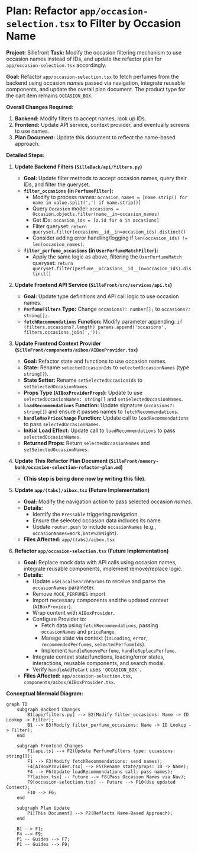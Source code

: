 # Plan: Refactor `app/occasion-selection.tsx` to Filter by Occasion Name

**Project:** Sillefront
**Task:** Modify the occasion filtering mechanism to use occasion names instead of IDs, and update the refactor plan for `app/occasion-selection.tsx` accordingly.

**Goal:** Refactor `app/occasion-selection.tsx` to fetch perfumes from the backend using occasion *names* passed via navigation, integrate reusable components, and update the overall plan document. The product type for the cart item remains `OCCASION_BOX`.

**Overall Changes Required:**

1.  **Backend:** Modify filters to accept names, look up IDs.
2.  **Frontend:** Update API service, context provider, and eventually screens to use names.
3.  **Plan Document:** Update this document to reflect the name-based approach.

**Detailed Steps:**

1.  **Update Backend Filters (`SilleBack/api/filters.py`)**
    *   **Goal:** Update filter methods to accept occasion names, query their IDs, and filter the queryset.
    *   **`filter_occasions` (in `PerfumeFilter`):**
        *   Modify to process names: `occasion_names = [name.strip() for name in value.split(',') if name.strip()]`
        *   Query `Occasion` model: `occasions = Occasion.objects.filter(name__in=occasion_names)`
        *   Get IDs: `occasion_ids = [o.id for o in occasions]`
        *   Filter queryset: `return queryset.filter(occasions__id__in=occasion_ids).distinct()`
        *   Consider adding error handling/logging if `len(occasion_ids) != len(occasion_names)`.
    *   **`filter_perfume_occasions` (in `UserPerfumeMatchFilter`):**
        *   Apply the same logic as above, filtering the `UserPerfumeMatch` queryset: `return queryset.filter(perfume__occasions__id__in=occasion_ids).distinct()`

2.  **Update Frontend API Service (`SilleFront/src/services/api.ts`)**
    *   **Goal:** Update type definitions and API call logic to use occasion names.
    *   **`PerfumeFilters` Type:** Change `occasions?: number[];` to `occasions?: string[];`.
    *   **`fetchRecommendations` Function:** Modify parameter appending: `if (filters.occasions?.length) params.append('occasions', filters.occasions.join(','));`

3.  **Update Frontend Context Provider (`SilleFront/components/aibox/AIBoxProvider.tsx`)**
    *   **Goal:** Refactor state and functions to use occasion names.
    *   **State:** Rename `selectedOccasionIds` to `selectedOccasionNames` (type `string[]`).
    *   **State Setter:** Rename `setSelectedOccasionIds` to `setSelectedOccasionNames`.
    *   **Props Type (`AIBoxProviderProps`):** Update to use `selectedOccasionNames: string[]` and `setSelectedOccasionNames`.
    *   **`loadRecommendations` Function:** Update signature (`occasions?: string[]`) and ensure it passes names to `fetchRecommendations`.
    *   **`handleMaxPriceChange` Function:** Update call to `loadRecommendations` to pass `selectedOccasionNames`.
    *   **Initial Load Effect:** Update call to `loadRecommendations` to pass `selectedOccasionNames`.
    *   **Returned Props:** Return `selectedOccasionNames` and `setSelectedOccasionNames`.

4.  **Update This Refactor Plan Document (`SilleFront/memory-bank/occasion-selection-refactor-plan.md`)**
    *   **(This step is being done now by writing this file).**

5.  **Update `app/(tabs)/aibox.tsx` (Future Implementation)**
    *   **Goal:** Modify the navigation action to pass selected occasion *names*.
    *   **Details:**
        *   Identify the `Pressable` triggering navigation.
        *   Ensure the selected occasion data includes its name.
        *   Update `router.push` to include `occasionNames` (e.g., `occasionNames=Work,Date%20Night`).
    *   **Files Affected:** `app/(tabs)/aibox.tsx`

6.  **Refactor `app/occasion-selection.tsx` (Future Implementation)**
    *   **Goal:** Replace mock data with API calls using occasion names, integrate reusable components, implement remove/replace logic.
    *   **Details:**
        *   Update `useLocalSearchParams` to receive and parse the `occasionNames` parameter.
        *   Remove `MOCK_PERFUMES` import.
        *   Import necessary components and the updated context (`AIBoxProvider`).
        *   Wrap content with `AIBoxProvider`.
        *   Configure Provider to:
            *   Fetch data using `fetchRecommendations`, passing `occasionNames` and `priceRange`.
            *   Manage state via context (`isLoading`, `error`, `recommendedPerfumes`, `selectedPerfumeIds`).
            *   Implement `handleRemovePerfume`, `handleReplacePerfume`.
        *   Integrate context state/functions, loading/error states, interactions, reusable components, and search modal.
        *   Verify `handleAddToCart` uses `'OCCASION_BOX'`.
    *   **Files Affected:** `app/occasion-selection.tsx`, `components/aibox/AIBoxProvider.tsx`.

**Conceptual Mermaid Diagram:**

```mermaid
graph TD
    subgraph Backend Changes
        B1[api/filters.py] --> B2(Modify filter_occasions: Name -> ID Lookup -> Filter);
        B1 --> B3(Modify filter_perfume_occasions: Name -> ID Lookup -> Filter);
    end

    subgraph Frontend Changes
        F1[api.ts] --> F2(Update PerfumeFilters type: occasions: string[]);
        F1 --> F3(Modify fetchRecommendations: send names);
        F4[AIBoxProvider.tsx] --> F5(Rename state/props: ID -> Name);
        F4 --> F6(Update loadRecommendations call: pass names);
        F7[aibox.tsx] -- Future --> F8(Pass Occasion Names via Nav);
        F9[occasion-selection.tsx] -- Future --> F10(Use updated Context);
        F10 --> F6;
    end

    subgraph Plan Update
        P1[This Document] --> P2(Reflects Name-Based Approach);
    end

    B1 --> F1;
    F4 --> F9;
    P1 -- Guides --> F7;
    P1 -- Guides --> F9;
